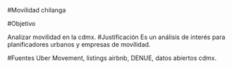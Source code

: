 #Movilidad chilanga

#Objetivo

Analizar movilidad en la cdmx. 
#Justificación
Es un análisis de interés para planificadores urbanos y empresas de movilidad. 



#Fuentes
Uber Movement, listings airbnb, DENUE, datos abiertos cdmx.


